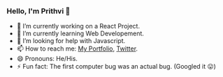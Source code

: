 ### Hello, I'm Prithvi 👋


- 🔭 I’m currently working on a React Project.
- 🌱 I’m currently learning Web Developement.
- 🤔 I’m looking for help with Javascript.
- 📫 How to reach me: <a href="https://prithviraj.netlify.app/">My Portfolio</a>, <a href="https://twitter.com/___prithvi?s=09">Twitter</a>.
- 😄 Pronouns: He/His.
- ⚡ Fun fact: The first computer bug was an actual bug. (Googled it 😛)
